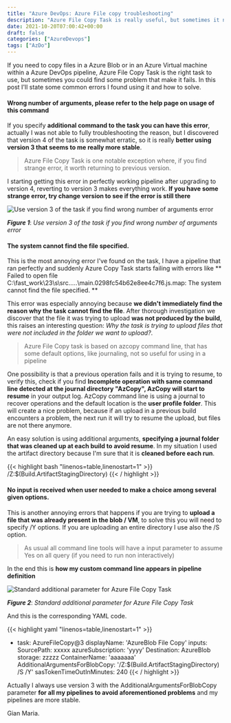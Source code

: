 ```yaml
---
title: "Azure DevOps: Azure File copy troubleshooting"
description: "Azure File Copy Task is really useful, but sometimes it needs a little bit of love to work."
date: 2021-10-20T07:00:42+00:00
draft: false
categories: ["AzureDevops"]
tags: ["AzDo"]
---
```


If you need to copy files in a Azure Blob or in an Azure Virtual machine within a Azure DevOps pipeline, Azure File Copy Task is the right task to use, but sometimes you could find some problem that make it fails. In this post I'll state some common errors I found using it and how to solve.

#### Wrong number of arguments, please refer to the help page on usage of this command

If you specify **additional command to the task you can have this error**, actually I was not able to fully troubleshooting the reason, but I discovered that version 4 of the task is somewhat erratic, so it is really **better using version 3 that seems to me really more stable**. 

> Azure File Copy Task is one notable exception where, if you find strange error, it worth returning to previous version.

I starting getting this error in perfectly working pipeline after upgrading to version 4, reverting to version 3 makes everything work. **If you have some strange error, try change version to see if the error is still there**

![Use version 3 of the task if you find wrong number of arguments error](../images/azurefilecopytaskversion.png)

***Figure 1***: *Use version 3 of the task if you find wrong number of arguments error*

#### The system cannot find the file specified. 

This is the most annoying error I've found on the task, I have a pipeline that ran perfectly and suddenly Azure Copy Task starts failing with errors like ** Failed to open file C:\fast\_work\23\s\src\.....\main.0298fc54b62e8ee4c7f6.js.map: The system cannot find the file specified. **

This error was especially annoying because **we didn't immediately find the reason why the task cannot find the file**. After thorough investigation we discover that the file it was trying to upload **was not produced by the build**, this raises an interesting question: *Why the task is trying to upload files that were not included in the folder we want to upload?*.

> Azure File Copy task is based on azcopy command line, that has some default options, like journaling, not so useful for using in a pipeline

One possibility is that a previous operation fails and it is trying to resume, to verify this, check if you find **Incomplete operation with same command line detected at the journal directory "AzCopy", AzCopy will start to resume** in your output log. AzCopy command line is using a journal to recover operations and the default location is the **user profile folder**. This will create a nice problem, because if an upload in a previous build encounters a problem, the next run it will try to resume the upload, but files are not there anymore.

An easy solution is using additional arguments, **specifying a journal folder that was cleaned up at each build to avoid resume**. In my situation I used the artifact directory because I'm sure that it is **cleaned before each run**.

{{< highlight bash "linenos=table,linenostart=1" >}}
/Z:$(Build.ArtifactStagingDirectory)
{{< / highlight >}}

#### No input is received when user needed to make a choice among several given options.

This is another annoying errors that happens if you are trying to **upload a file that was already present in the blob / VM**, to solve this you will need to specify /Y options. If you are uploading an entire directory I use also the /S option. 

> As usual all command line tools will have a input parameter to assume Yes on all query (if you need to run non interactively)

In the end this is **how my custom command line appears in pipeline definition**

![Standard additional parameter for Azure File Copy Task](../images/azcopyadditionalparametesr.png)

***Figure 2***: *Standard additional parameter for Azure File Copy Task*

And this is the corresponding YAML code.

{{< highlight yaml "linenos=table,linenostart=1" >}}
- task: AzureFileCopy@3
  displayName: 'AzureBlob File Copy'
  inputs:
    SourcePath: xxxxx
    azureSubscription: 'yyyy'
    Destination: AzureBlob
    storage: zzzzz
    ContainerName: 'aaaaaaa'
    AdditionalArgumentsForBlobCopy: '/Z:$(Build.ArtifactStagingDirectory) /S /Y'
    sasTokenTimeOutInMinutes: 240
{{< / highlight >}}

Actually I always use version 3 with the AdditionalArgumentsForBlobCopy parameter **for all my pipelines to avoid aforementioned problems** and my pipelines are more stable.

Gian Maria.
